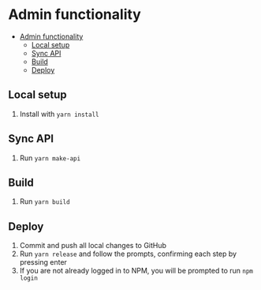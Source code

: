 # Admin functionality

- [Admin functionality](#admin-functionality)
  - [Local setup](#local-setup)
  - [Sync API](#sync-api)
  - [Build](#build)
  - [Deploy](#deploy)

## Local setup

1. Install with `yarn install`

## Sync API

1. Run `yarn make-api`

## Build

1. Run `yarn build`

## Deploy

1. Commit and push all local changes to GitHub
2. Run `yarn release` and follow the prompts, confirming each step by pressing enter
3. If you are not already logged in to NPM, you will be prompted to run `npm login`
